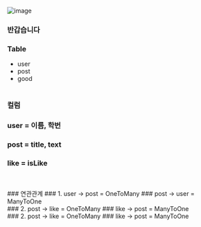 ![image](https://github.com/user-attachments/assets/5fd3e1a8-b14f-47e2-b5e3-353346fbd7a5)   
### 반갑습니다   

### Table
- user
- post
- good
<br/> <br/>
### 컬럼   
### user = 이름, 학번   
### post = title, text    
### like = isLike   
<br/> 
<br/>
### 연관관계
### 1.   user -> post = OneToMany   
###      post -> user = ManyToOne   
<br/>
### 2.   post -> like = OneToMany
###      like -> post = ManyToOne
<br/>
### 2.   post -> like = OneToMany
###      like -> post = ManyToOne





